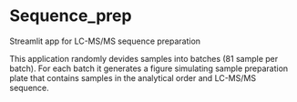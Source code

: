 # Sequence_prep
Streamlit app for LC-MS/MS sequence preparation

This application randomly devides samples into batches (81 sample per batch). For each batch it generates a figure simulating sample preparation plate that contains samples in the analytical order and LC-MS/MS sequence.
